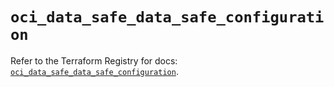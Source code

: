# `oci_data_safe_data_safe_configuration`

Refer to the Terraform Registry for docs: [`oci_data_safe_data_safe_configuration`](https://registry.terraform.io/providers/oracle/oci/6.18.0/docs/resources/data_safe_data_safe_configuration).
